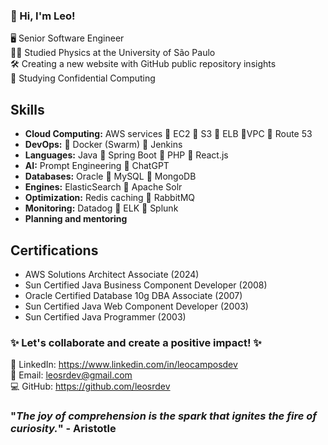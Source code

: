 ### 👋 Hi, I'm Leo!
🖥️ Senior Software Engineer  
👨‍🎓 Studied Physics at the University of São Paulo  
🛠️ Creating a new website with GitHub public repository insights  
🚀 Studying Confidential Computing

## Skills
- **Cloud Computing:** AWS services 🔹 EC2 🔹 S3 🔹 ELB 🔹VPC 🔹 Route 53  
- **DevOps:** 🔹 Docker (Swarm) 🔹 Jenkins  
- **Languages:** Java 🔹 Spring Boot 🔹 PHP 🔹 React.js  
- **AI:** Prompt Engineering 🔹 ChatGPT  
- **Databases:** Oracle 🔹 MySQL 🔹 MongoDB  
- **Engines:** ElasticSearch 🔹 Apache Solr  
- **Optimization:** Redis caching 🔹 RabbitMQ  
- **Monitoring:** Datadog 🔹 ELK 🔹 Splunk  
- **Planning and mentoring**

## Certifications
- AWS Solutions Architect Associate (2024)  
- Sun Certified Java Business Component Developer (2008)  
- Oracle Certified Database 10g DBA Associate (2007)  
- Sun Certified Java Web Component Developer (2003)  
- Sun Certified Java Programmer (2003)  

### ✨ Let's collaborate and create a positive impact! ✨
🔗 LinkedIn: https://www.linkedin.com/in/leocamposdev  
📧 Email: leosrdev@gmail.com  
💻 GitHub: https://github.com/leosrdev


### "_The joy of comprehension is the spark that ignites the fire of curiosity._" - Aristotle
